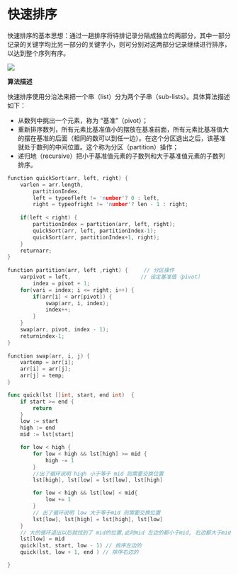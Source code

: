 # 快速排序

快速排序的基本思想：通过一趟排序将待排记录分隔成独立的两部分，其中一部分记录的关键字均比另一部分的关键字小，则可分别对这两部分记录继续进行排序，以达到整个序列有序。

![](/uploads/upload_8b693eaede3375f1f0df4548d3645c14.gif)

**算法描述**

快速排序使用分治法来把一个串（list）分为两个子串（sub-lists）。具体算法描述如下：

- 从数列中挑出一个元素，称为 “基准”（pivot）；
- 重新排序数列，所有元素比基准值小的摆放在基准前面，所有元素比基准值大的摆在基准的后面（相同的数可以到任一边）。在这个分区退出之后，该基准就处于数列的中间位置。这个称为分区（partition）操作；
- 递归地（recursive）把小于基准值元素的子数列和大于基准值元素的子数列排序。

```c
function quickSort(arr, left, right) {
    varlen = arr.length,
        partitionIndex,
        left = typeofleft != 'number'? 0 : left,
        right = typeofright != 'number'? len - 1 : right;
 
    if(left < right) {
        partitionIndex = partition(arr, left, right);
        quickSort(arr, left, partitionIndex-1);
        quickSort(arr, partitionIndex+1, right);
    }
    returnarr;
}
 
function partition(arr, left ,right) {     // 分区操作
    varpivot = left,                      // 设定基准值（pivot）
        index = pivot + 1;
    for(vari = index; i <= right; i++) {
        if(arr[i] < arr[pivot]) {
            swap(arr, i, index);
            index++;
        }       
    }
    swap(arr, pivot, index - 1);
    returnindex-1;
}
 
function swap(arr, i, j) {
    vartemp = arr[i];
    arr[i] = arr[j];
    arr[j] = temp;
}
```

```go
func quick(lst []int, start, end int)  {
	if start >= end {
		return
	}
	low := start
	high := end
	mid := lst[start]

	for low < high {
		for low < high && lst[high] >= mid {
			high -= 1
		}
		//出了循环说明 high 小于等于 mid 则需要交换位置
		lst[high], lst[low] = lst[low], lst[high]

		for low < high && lst[low] < mid{
			low += 1
		}
		// 出了循环说明 low 大于等于mid 则需要交换位置
		lst[low], lst[high] = lst[high], lst[low]
	}
	// 大的循环退出以后就找到了 mid的位置,此时mid 左边的都小于mid, 右边都大于mid,以 mid 为界限再排序左右两边
	lst[low] = mid
	quick(lst, start, low - 1) // 排序左边的
	quick(lst, low + 1, end ) // 排序右边的

}
```